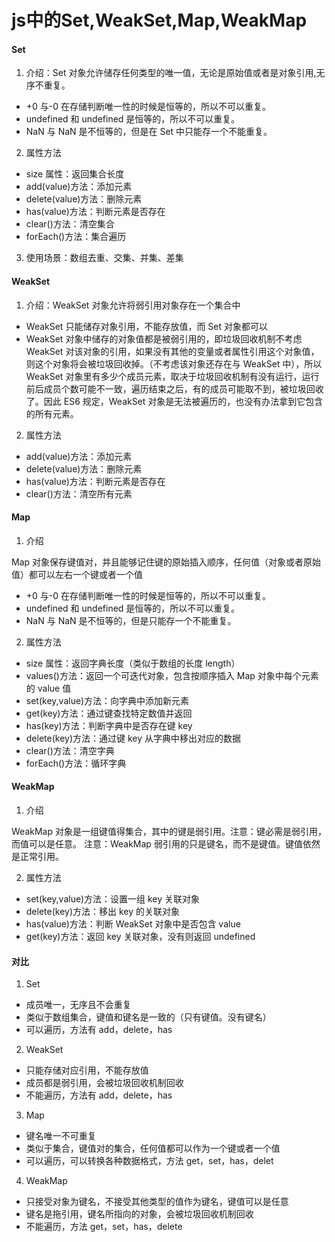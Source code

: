 # js中的Set,WeakSet,Map,WeakMap

#### Set

1. 介绍：Set 对象允许储存任何类型的唯一值，无论是原始值或者是对象引用,无序不重复。
- +0 与-0 在存储判断唯一性的时候是恒等的，所以不可以重复。
- undefined 和 undefined 是恒等的，所以不可以重复。
- NaN 与 NaN 是不恒等的，但是在 Set 中只能存一个不能重复。

2. 属性方法

- size 属性：返回集合长度
- add(value)方法：添加元素
- delete(value)方法：删除元素
- has(value)方法：判断元素是否存在
- clear()方法：清空集合
- forEach()方法：集合遍历

3. 使用场景：数组去重、交集、并集、差集

#### WeakSet

1. 介绍：WeakSet 对象允许将弱引用对象存在一个集合中
- WeakSet 只能储存对象引用，不能存放值，而 Set 对象都可以
- WeakSet 对象中储存的对象值都是被弱引用的，即垃圾回收机制不考虑 WeakSet 对该对象的引用，如果没有其他的变量或者属性引用这个对象值，则这个对象将会被垃圾回收掉。（不考虑该对象还存在与 WeakSet 中），所以 WeakSet 对象里有多少个成员元素，取决于垃圾回收机制有没有运行，运行前后成员个数可能不一致，遍历结束之后，有的成员可能取不到，被垃圾回收了。因此 ES6 规定，WeakSet 对象是无法被遍历的，也没有办法拿到它包含的所有元素。

2. 属性方法
- add(value)方法：添加元素
- delete(value)方法：删除元素
- has(value)方法：判断元素是否存在
- clear()方法：清空所有元素

#### Map

1. 介绍

Map 对象保存键值对，并且能够记住键的原始插入顺序，任何值（对象或者原始值）都可以左右一个键或者一个值
- +0 与-0 在存储判断唯一性的时候是恒等的，所以不可以重复。
- undefined 和 undefined 是恒等的，所以不可以重复。
- NaN 与 NaN 是不恒等的，但是只能存一个不能重复。

2. 属性方法
- size 属性：返回字典长度（类似于数组的长度 length）
- values()方法：返回一个可迭代对象，包含按顺序插入 Map 对象中每个元素的 value 值
- set(key,value)方法：向字典中添加新元素
- get(key)方法：通过键查找特定数值并返回
- has(key)方法：判断字典中是否存在键 key
- delete(key)方法：通过键 key 从字典中移出对应的数据
- clear()方法：清空字典
- forEach()方法：循环字典

#### WeakMap

1. 介绍

WeakMap 对象是一组键值得集合，其中的键是弱引用。注意：键必需是弱引用，而值可以是任意。
注意：WeakMap 弱引用的只是键名，而不是键值。键值依然是正常引用。

2. 属性方法
- set(key,value)方法：设置一组 key 关联对象 
- delete(key)方法：移出 key 的关联对象
- has(value)方法：判断 WeakSet 对象中是否包含 value
- get(key)方法：返回 key 关联对象，没有则返回 undefined

#### 对比

1. Set
- 成员唯一，无序且不会重复
- 类似于数组集合，键值和键名是一致的（只有键值。没有键名）
- 可以遍历，方法有 add，delete，has

2. WeakSet
- 只能存储对应引用，不能存放值
- 成员都是弱引用，会被垃圾回收机制回收
- 不能遍历，方法有 add，delete，has

3. Map
- 键名唯一不可重复
- 类似于集合，键值对的集合，任何值都可以作为一个键或者一个值
- 可以遍历，可以转换各种数据格式，方法 get，set，has，delet

4. WeakMap
- 只接受对象为键名，不接受其他类型的值作为键名，键值可以是任意
- 键名是拖引用，键名所指向的对象，会被垃圾回收机制回收
- 不能遍历，方法 get，set，has，delete
